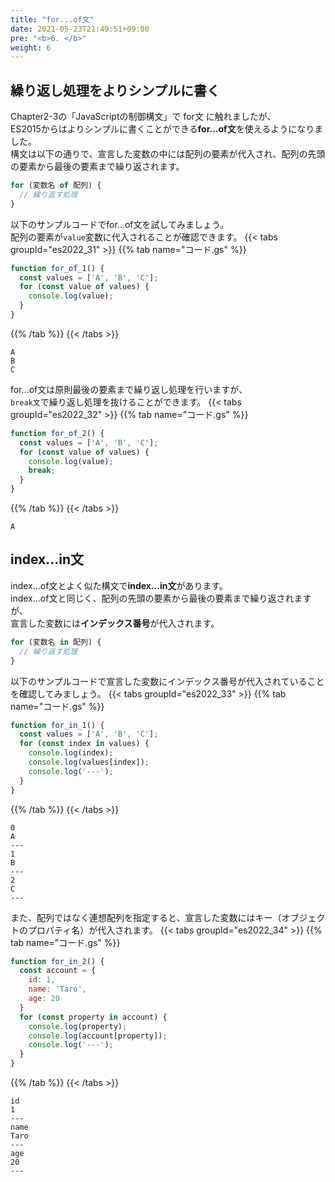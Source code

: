 ```yaml
---
title: "for...of文"
date: 2021-05-23T21:49:51+09:00
pre: "<b>6. </b>"
weight: 6
---
```

## 繰り返し処理をよりシンプルに書く
Chapter2-3の「JavaScriptの制御構文」で for文 に触れましたが、  
ES2015からはよりシンプルに書くことができる**for...of文**を使えるようになりました。  
構文は以下の通りで、宣言した変数の中には配列の要素が代入され、配列の先頭の要素から最後の要素まで繰り返されます。
```js
for (変数名 of 配列) {
  // 繰り返す処理
}
```
以下のサンプルコードでfor...of文を試してみましょう。  
配列の要素が`value`変数に代入されることが確認できます。
{{< tabs groupId="es2022_31" >}}
{{% tab name="コード.gs" %}}
```js
function for_of_1() {
  const values = ['A', 'B', 'C'];
  for (const value of values) {
    console.log(value);
  }
}
```
{{% /tab %}}
{{< /tabs >}}
```
A
B
C
```
for...of文は原則最後の要素まで繰り返し処理を行いますが、  
`break文`で繰り返し処理を抜けることができます。
{{< tabs groupId="es2022_32" >}}
{{% tab name="コード.gs" %}}
```js
function for_of_2() {
  const values = ['A', 'B', 'C'];
  for (const value of values) {
    console.log(value);
    break;
  }
}
```
{{% /tab %}}
{{< /tabs >}}
```
A
```
## index...in文
index...of文とよく似た構文で**index...in文**があります。  
index...of文と同じく、配列の先頭の要素から最後の要素まで繰り返されますが、  
宣言した変数には**インデックス番号**が代入されます。
```js
for (変数名 in 配列) {
  // 繰り返す処理
}
```
以下のサンプルコードで宣言した変数にインデックス番号が代入されていることを確認してみましょう。
{{< tabs groupId="es2022_33" >}}
{{% tab name="コード.gs" %}}
```js
function for_in_1() {
  const values = ['A', 'B', 'C'];
  for (const index in values) {
    console.log(index);
    console.log(values[index]);
    console.log('---');
  }
}
```
{{% /tab %}}
{{< /tabs >}}
```
0
A
---
1
B
---
2
C
---
```
また、配列ではなく連想配列を指定すると、宣言した変数にはキー（オブジェクトのプロパティ名）が代入されます。
{{< tabs groupId="es2022_34" >}}
{{% tab name="コード.gs" %}}
```js
function for_in_2() {
  const account = {
    id: 1,
    name: 'Taro',
    age: 20
  }
  for (const property in account) {
    console.log(property);
    console.log(account[property]);
    console.log('---');
  }
}
```
{{% /tab %}}
{{< /tabs >}}
```
id
1
---
name
Taro
---
age
20
---
```
